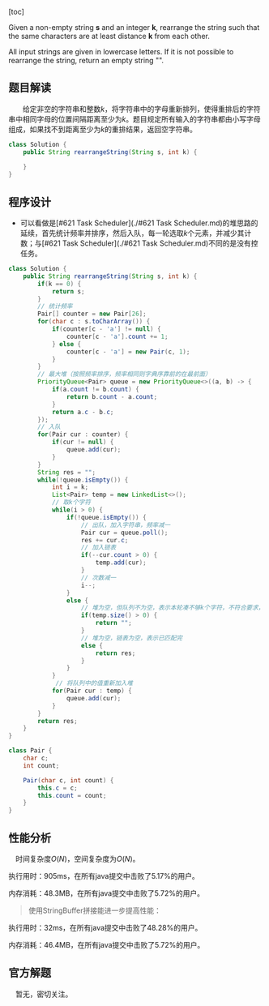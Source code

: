 [toc]

Given a non-empty string **s** and an integer **k**, rearrange the string such that the same characters are at least distance **k** from each other.

All input strings are given in lowercase letters. If it is not possible to rearrange the string, return an empty string "".



## 题目解读

&emsp;&emsp;给定非空的字符串和整数$k$，将字符串中的字母重新排列，使得重排后的字符串中相同字母的位置间隔距离至少为$k$。题目规定所有输入的字符串都由小写字母组成，如果找不到距离至少为$k$的重排结果，返回空字符串。

```java
class Solution {
    public String rearrangeString(String s, int k) {
        
    }
}
```

## 程序设计

* 可以看做是[#621 Task Scheduler](./#621 Task Scheduler.md)的堆思路的延续，首先统计频率并排序，然后入队，每一轮选取$k$个元素，并减少其计数；与[#621 Task Scheduler](./#621 Task Scheduler.md)不同的是没有控任务。

```java
class Solution {
    public String rearrangeString(String s, int k) {
        if(k == 0) {
            return s;
        }
        // 统计频率
        Pair[] counter = new Pair[26];
        for(char c : s.toCharArray()) {
            if(counter[c - 'a'] != null) {
                counter[c - 'a'].count += 1;
            } else {
                counter[c - 'a'] = new Pair(c, 1);
            }
        }
        // 最大堆（按照频率排序，频率相同则字典序靠前的在最前面）
        PriorityQueue<Pair> queue = new PriorityQueue<>((a, b) -> {
            if(a.count != b.count) {
                return b.count - a.count;
            } 
            return a.c - b.c;
        });
        // 入队
        for(Pair cur : counter) {
            if(cur != null) {
                queue.add(cur);
            }
        }
        String res = "";
        while(!queue.isEmpty()) {
            int i = k;
            List<Pair> temp = new LinkedList<>();
            // 取k个字符
            while(i > 0) {
                if(!queue.isEmpty()) {
                    // 出队，加入字符串，频率减一
                    Pair cur = queue.poll();
                    res += cur.c;
                    // 加入链表
                    if(--cur.count > 0) {
                        temp.add(cur);
                    }
                    // 次数减一
                    i--;
                } 
                else {
                    // 堆为空，但队列不为空，表示本轮凑不够k个字符，不符合要求，返回空
                    if(temp.size() > 0) {
                        return "";
                    } 
                    // 堆为空，链表为空，表示已匹配完
                    else {
                        return res;
                    }
                }
            }
             // 将队列中的值重新加入堆
            for(Pair cur : temp) {
                queue.add(cur);
            }
        }
        return res;
    }
}

class Pair {
    char c;
    int count;

    Pair(char c, int count) {
        this.c = c;
        this.count = count;
    }
}
```

## 性能分析

&emsp;时间复杂度$O(N)$，空间复杂度为$O(N)$。

执行用时：905ms，在所有java提交中击败了5.17%的用户。

内存消耗：48.3MB，在所有java提交中击败了5.72%的用户。

>  使用StringBuffer拼接能进一步提高性能：

执行用时：32ms，在所有java提交中击败了48.28%的用户。

内存消耗：46.4MB，在所有java提交中击败了5.72%的用户。

## 官方解题

&emsp;暂无，密切关注。